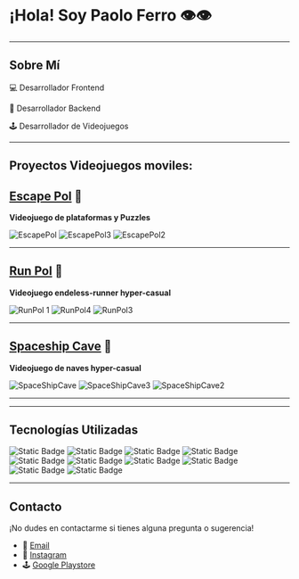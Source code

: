 # ¡Hola! Soy Paolo Ferro 👁👁  

---

## Sobre Mí

💻 Desarrollador Frontend 

🔧 Desarrollador Backend 

🕹️ Desarrollador de Videojuegos 

---

## Proyectos Videojuegos moviles:

**[Escape Pol](https://play.google.com/store/apps/details?id=com.Wandornen.ScapePol&hl=es&gl=US)** 👾
-
**Videojuego de plataformas y Puzzles**

![EscapePol](https://github.com/Apoolgff/Apoolgff/assets/132407456/75c27fd2-be05-46e6-bfa4-2a85a0fe2a8e)
![EscapePol3](https://github.com/Apoolgff/Apoolgff/assets/132407456/95a01bd4-0876-4e66-ab05-e161264b651a)
![EscapePol2](https://github.com/Apoolgff/Apoolgff/assets/132407456/237b05ff-8812-4627-bbfc-0b1a95db8d75)


---

**[Run Pol](https://play.google.com/store/apps/details?id=com.Wandornen.RunPol&hl=es&gl=US)** 👾
-
**Videojuego endeless-runner hyper-casual**

![RunPol 1](https://github.com/Apoolgff/Apoolgff/assets/132407456/19a676c5-f629-407a-ba6d-6773c3226f6e)
![RunPol4](https://github.com/Apoolgff/Apoolgff/assets/132407456/8a0e8415-8de9-447f-ba2e-4818bdae22d6)
![RunPol3](https://github.com/Apoolgff/Apoolgff/assets/132407456/e796daa7-75ef-46f2-9812-c8fc07343176)


---

**[Spaceship Cave](https://play.google.com/store/apps/details?id=com.Wandornen.SpaceshipCave&hl=es&gl=US)** 👾
-
**Videojuego de naves hyper-casual**

![SpaceShipCave](https://github.com/Apoolgff/Apoolgff/assets/132407456/4ebb1de7-5724-49b9-93f8-0211ad87f048)
![SpaceShipCave3](https://github.com/Apoolgff/Apoolgff/assets/132407456/bb9ec851-d5ed-4868-ad88-16501ba16efe)
![SpaceShipCave2](https://github.com/Apoolgff/Apoolgff/assets/132407456/47505345-4b11-45a6-b3a6-7be880b25768)


---

---

## Tecnologías Utilizadas

![Static Badge](https://img.shields.io/badge/Html-red?style=plastic)
![Static Badge](https://img.shields.io/badge/CSS-blue?style=plastic)
![Static Badge](https://img.shields.io/badge/Javascript-yellow?style=plastic)
![Static Badge](https://img.shields.io/badge/React-skyblue?style=plastic)
![Static Badge](https://img.shields.io/badge/Git-red?style=plastic)
![Static Badge](https://img.shields.io/badge/Express-green?style=plastic)
![Static Badge](https://img.shields.io/badge/NodeJS-lightgreen?style=plastic)
![Static Badge](https://img.shields.io/badge/MongoDB-darkgreen?style=plastic)
![Static Badge](https://img.shields.io/badge/C%23-purple?style=plastic)
![Static Badge](https://img.shields.io/badge/Unity-gray?style=plastic)


---

## Contacto

¡No dudes en contactarme si tienes alguna pregunta o sugerencia!

- 📩 [Email](wandornen@gmail.com)
- 👤 [Instagram](https://instagram.com/Apoolgff)
- 🕹️ [Google Playstore](https://play.google.com/store/apps/dev?id=6632579568267785315&hl=es_UY&gl=US)

